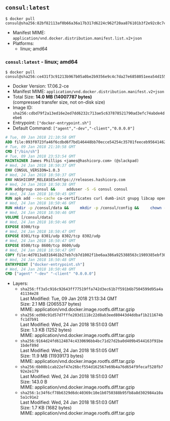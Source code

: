 ## `consul:latest`

```console
$ docker pull consul@sha256:82bf82113af0b66a36a17b317d6224c962f20aa876101b3f2e92c8c7c8035ebd
```

-	Manifest MIME: `application/vnd.docker.distribution.manifest.list.v2+json`
-	Platforms:
	-	linux; amd64

### `consul:latest` - linux; amd64

```console
$ docker pull consul@sha256:ce431f3c91213b967b05a0be2b9356e9c4c7da27e6858051eea54d155fd4948f
```

-	Docker Version: 17.06.2-ce
-	Manifest MIME: `application/vnd.docker.distribution.manifest.v2+json`
-	Total Size: **14.0 MB (14007787 bytes)**  
	(compressed transfer size, not on-disk size)
-	Image ID: `sha256:cdbd79f2a13ed16e2ed7dd6232c713ae5c637878521790ad3efc74abde4debe6`
-	Entrypoint: `["docker-entrypoint.sh"]`
-	Default Command: `["agent","-dev","-client","0.0.0.0"]`

```dockerfile
# Tue, 09 Jan 2018 21:10:58 GMT
ADD file:093f0723fa46f6cdbd6f7bd146448bb70ecce54254c35701feeceb956414622f in / 
# Tue, 09 Jan 2018 21:10:58 GMT
CMD ["/bin/sh"]
# Tue, 09 Jan 2018 23:53:54 GMT
MAINTAINER James Phillips <james@hashicorp.com> (@slackpad)
# Wed, 24 Jan 2018 18:50:37 GMT
ENV CONSUL_VERSION=1.0.3
# Wed, 24 Jan 2018 18:50:37 GMT
ENV HASHICORP_RELEASES=https://releases.hashicorp.com
# Wed, 24 Jan 2018 18:50:38 GMT
RUN addgroup consul &&     adduser -S -G consul consul
# Wed, 24 Jan 2018 18:50:45 GMT
RUN apk add --no-cache ca-certificates curl dumb-init gnupg libcap openssl su-exec &&     gpg --keyserver pgp.mit.edu --recv-keys 91A6E7F85D05C65630BEF18951852D87348FFC4C &&     mkdir -p /tmp/build &&     cd /tmp/build &&     wget ${HASHICORP_RELEASES}/consul/${CONSUL_VERSION}/consul_${CONSUL_VERSION}_linux_amd64.zip &&     wget ${HASHICORP_RELEASES}/consul/${CONSUL_VERSION}/consul_${CONSUL_VERSION}_SHA256SUMS &&     wget ${HASHICORP_RELEASES}/consul/${CONSUL_VERSION}/consul_${CONSUL_VERSION}_SHA256SUMS.sig &&     gpg --batch --verify consul_${CONSUL_VERSION}_SHA256SUMS.sig consul_${CONSUL_VERSION}_SHA256SUMS &&     grep consul_${CONSUL_VERSION}_linux_amd64.zip consul_${CONSUL_VERSION}_SHA256SUMS | sha256sum -c &&     unzip -d /bin consul_${CONSUL_VERSION}_linux_amd64.zip &&     cd /tmp &&     rm -rf /tmp/build &&     apk del gnupg openssl &&     rm -rf /root/.gnupg
# Wed, 24 Jan 2018 18:50:46 GMT
RUN mkdir -p /consul/data &&     mkdir -p /consul/config &&     chown -R consul:consul /consul
# Wed, 24 Jan 2018 18:50:46 GMT
VOLUME [/consul/data]
# Wed, 24 Jan 2018 18:50:46 GMT
EXPOSE 8300/tcp
# Wed, 24 Jan 2018 18:50:47 GMT
EXPOSE 8301/tcp 8301/udp 8302/tcp 8302/udp
# Wed, 24 Jan 2018 18:50:47 GMT
EXPOSE 8500/tcp 8600/tcp 8600/udp
# Wed, 24 Jan 2018 18:50:47 GMT
COPY file:4d7013a8316461b27eb7cb7d1002f1be6aa386a925388563c1989385ebf30c2c in /usr/local/bin/docker-entrypoint.sh 
# Wed, 24 Jan 2018 18:50:48 GMT
ENTRYPOINT ["docker-entrypoint.sh"]
# Wed, 24 Jan 2018 18:50:48 GMT
CMD ["agent" "-dev" "-client" "0.0.0.0"]
```

-	Layers:
	-	`sha256:ff3a5c916c92643ff77519ffa742d3ec61b7f591b6b7504599d95a4a41134e28`  
		Last Modified: Tue, 09 Jan 2018 21:13:34 GMT  
		Size: 2.1 MB (2065537 bytes)  
		MIME: application/vnd.docker.image.rootfs.diff.tar.gzip
	-	`sha256:ed98c91d57d7fffe203d1118c22d8ab3eed80443d4ddbaf1b211674bfc1d7b91`  
		Last Modified: Wed, 24 Jan 2018 18:51:03 GMT  
		Size: 1.3 KB (1252 bytes)  
		MIME: application/vnd.docker.image.rootfs.diff.tar.gzip
	-	`sha256:9164d24fd6124874c4330696bb4bc71d27d2ba0d409b4544163f91be1bdef89d`  
		Last Modified: Wed, 24 Jan 2018 18:51:05 GMT  
		Size: 11.9 MB (11939173 bytes)  
		MIME: application/vnd.docker.image.rootfs.diff.tar.gzip
	-	`sha256:6b08b1cab22ef47e26bcf554d162567e69b4a76d654f9fecaf528fb792e2e179`  
		Last Modified: Wed, 24 Jan 2018 18:51:03 GMT  
		Size: 143.0 B  
		MIME: application/vnd.docker.image.rootfs.diff.tar.gzip
	-	`sha256:1c34f6cf78b6329d6dc40369c10e1b0750388b95fb8a8d302984a10a5a1c91e2`  
		Last Modified: Wed, 24 Jan 2018 18:51:03 GMT  
		Size: 1.7 KB (1682 bytes)  
		MIME: application/vnd.docker.image.rootfs.diff.tar.gzip
